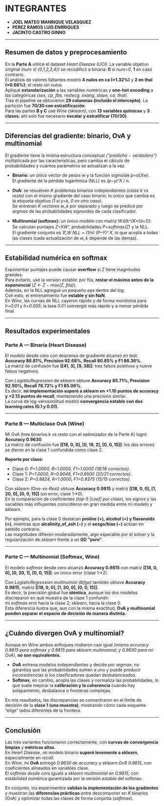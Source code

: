 # **INTEGRANTES**

- **JOEL MATEO MANRIQUE VELASQUEZ**  
- **PEREZ RAMOS LUIS ENRRIQUES**  
- **JACINTO CASTRO GINNO**

---

## **Resumen de datos y preprocesamiento**

En la **Parte A** utilicé el dataset *Heart Disease (UCI)*. La variable objetivo original *(num ∈ {0,1,2,3,4})* se recodificó a binaria: **0** si *num=0*, **1** en caso contrario.  
El análisis de valores faltantes mostró **4 nulos en ca (≈1.32%)** y **2 en thal (≈0.66%)**; el resto sin nulos.  
Apliqué **estandarización** a las variables numéricas y **one-hot encoding** a las categóricas *(sex, cp, fbs, restecg, exang, slope, ca, thal)*.  
Tras el pipeline se obtuvieron **29 columnas (incluido el intercepto)**. La partición fue **70/30 con estratificación**.  
Para las partes **B y C** usé *Wine (sklearn)*, con **13 variables químicas** y **3 clases**; ahí solo fue necesario **escalar y estratificar (70/30)**.

---

## **Diferencias del gradiente: binario, OvA y multinomial**

El gradiente tiene la misma estructura conceptual *(“predicho − verdadero”)* multiplicada por las características, pero cambia el cálculo de probabilidades y cuántos parámetros se actualizan a la vez.

- **Binario:** un único vector de pesos *w* y la función sigmoide *p=σ(Xw)*.  
  El gradiente de la pérdida logarítmica (NLL) es *(p−y)ᵀX / n*.

- **OvA:** se resuelven *K* problemas binarios independientes *(clase k vs resto)* con el mismo gradiente del caso binario; lo único que cambia es la etiqueta objetivo *(1 si y=k, 0 en otro caso)*.  
  Se entrenan *K vectores w_k* por separado y luego se predice por *argmax* de las probabilidades sigmoides de cada clasificador.

- **Multinomial (softmax):** un único modelo con matriz *W∈ℝ^{K×(d+1)}*.  
  Se calculan puntajes *Z=XWᵀ*, probabilidades *P=softmax(Z)* y la NLL.  
  El gradiente conjunto es *∇_W NLL = (1/n) (P−Y)ᵀ X*, lo que acopla a todas las clases (cada actualización de *w_k* depende de las demás).

---

## **Estabilidad numérica en softmax**

Exponentiar puntajes puede causar **overflow** si *Z* tiene magnitudes grandes.  
Para evitarlo, usé la versión estable: por fila, **restar el máximo antes de la exponencial** (*Z ← Z − max(Z, fila)*).  
Además, en la NLL agregué un pequeño *eps* dentro del *log*.  
Con esto, el entrenamiento fue **estable y sin NaN**.  
En *Wine*, las curvas de NLL cayeron rápido y de forma monótona para *lr=0.01* y *lr=0.005*; la tasa *0.01* convergió más rápido y a menor pérdida final.

---

## **Resultados experimentales**

### **Parte A — Binaria (Heart Disease)**

El modelo desde cero con descenso de gradiente alcanzó en test:  
**Accuracy 86.81%, Precision 92.68%, Recall 80.85% y F1 86.36%.**  
La matriz de confusión fue **[[41, 3], [9, 38]]**: tres falsos positivos y nueve falsos negativos.  

Con *LogisticRegression* de *sklearn* obtuve **Accuracy 85.71%, Precision 92.50%, Recall 78.72% y F1 85.06%.**  
Es decir, **mi implementación superó a sklearn en +1.10 puntos de accuracy y +2.13 puntos de recall**, manteniendo una precisión similar.  
La curva de log-verosimilitud mostró **convergencia estable con dos learning rates (0.1 y 0.01).**

---

### **Parte B — Multiclase OvA (Wine)**

Mi OvA (tres binarios *k vs resto* con el optimizador de la Parte A) logró **Accuracy 0.9630**.  
La matriz de confusión fue **[[18, 0, 0], [0, 19, 2], [0, 0, 15]]**: los dos errores se dieron en la clase 1 confundida como clase 2.  

**Reporte por clase:**
- Clase 0: *P=1.0000, R=1.0000, F1=1.0000 (18/18 correctos)*.  
- Clase 1: *P=1.0000, R=0.9048, F1=0.9500 (20/21 correctos)*.  
- Clase 2: *P=0.8824, R=1.0000, F1=0.9375 (15/15 correctos).*  

Con *sklearn (One-vs-Rest)* obtuve **Accuracy 0.9815** y matriz **[[18, 0, 0], [1, 20, 0], [0, 0, 15]]** (un error, clase 1→0).  
En la comparación de coeficientes (*top-5 |coef| por clase*), los signos y las variables más influyentes coincidieron en gran medida entre mi modelo y *sklearn*.  

Por ejemplo, para la clase 0 destacan **proline (+), alcohol (+) y flavanoids (+)**, mientras que **alcalinity_of_ash (−)** y el **sesgo/bias (−)** actúan en sentido contrario.  
Las magnitudes difieren moderadamente, algo esperable por el solver y la regularización de *sklearn* frente a un **GD “puro”**.

---

### **Parte C — Multinomial (Softmax, Wine)**

El modelo *softmax* desde cero alcanzó **Accuracy 0.9815** con matriz **[[18, 0, 0], [0, 20, 1], [0, 0, 15]]**: un único error (clase 1→2).  

Con *LogisticRegression multinomial (lbfgs)* también obtuve **Accuracy 0.9815**, matriz **[[18, 0, 0], [1, 20, 0], [0, 0, 15]]**.  
Es decir, la precisión global fue **idéntica**, aunque los dos modelos discreparon en qué muestra de la clase 1 confundir:  
mi *softmax* erró hacia la clase 2; *sklearn*, hacia la clase 0.  
Esta diferencia ilustra que, aun con la misma exactitud, **OvA y multinomial pueden separar el espacio de decisión de manera distinta.**

---

## **¿Cuándo divergen OvA y multinomial?**

Aunque en *Wine* ambos enfoques rindieron casi igual *(mismo accuracy 0.9815 para softmax y 0.9815 para sklearn multinomial; y 0.9630 para mi OvA)*, **no son equivalentes.**

- **OvA** entrena modelos independientes y decide por *argmax*; no garantiza que las probabilidades sumen a uno y puede producir inconsistencias si los clasificadores quedan desbalanceados.  
- **Softmax**, en cambio, acopla las clases y normaliza las probabilidades, lo que suele mejorar la **calibración y la coherencia** cuando hay solapamiento, desbalance o fronteras complejas.  

En mis resultados, las discrepancias se concentraron en el límite de decisión de la **clase 1 (una muestra)**, mostrando cómo cada esquema “elige” lados diferentes de la frontera.

---

## **Conclusión**

Las tres variantes funcionaron correctamente, con **curvas de convergencia limpias** y **métricas altas**.  
En *Heart Disease*, mi modelo binario **superó levemente a sklearn**, especialmente en *recall*.  
En *Wine*, mi **OvA** entregó *0.9630 de accuracy* y *sklearn OvR* *0.9815*, con coeficientes alineados en variables clave.  
El *softmax desde cero* igualó a *sklearn multinomial* en *0.9815*, con estabilidad numérica garantizada por la versión estable del softmax.  

En conjunto, los experimentos **validan la implementación de los gradientes** y muestran las **diferencias prácticas** entre descomponer en *K* binarios (OvA) y optimizar todas las clases de forma conjunta (*softmax*).
